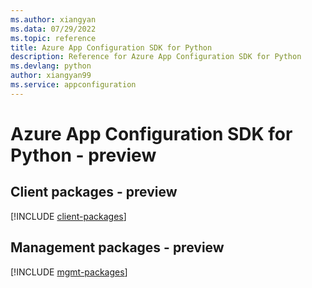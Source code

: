 ```yaml
---
ms.author: xiangyan
ms.data: 07/29/2022
ms.topic: reference
title: Azure App Configuration SDK for Python
description: Reference for Azure App Configuration SDK for Python
ms.devlang: python
author: xiangyan99
ms.service: appconfiguration
---
```

# Azure App Configuration SDK for Python - preview

## Client packages - preview
[!INCLUDE [client-packages](app-configuration-client-index.md)]
## Management packages - preview
[!INCLUDE [mgmt-packages](app-configuration-mgmt-index.md)]